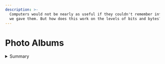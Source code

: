 ```yaml
---
description: >-
  Computers would not be nearly as useful if they couldn't remember information
  we gave them. But how does this work on the levels of bits and bytes?
---
```


# Photo Albums

<details>

<summary>Summary</summary>

In this lesson, you'll learn:

* ...
* ...

This lesson is relevant for [Exercise 7: Pixel By Pixel](https://github.com/winf-hsos/lifi-exercises/raw/main/exercises/07\_exercise\_pixel\_by\_pixel.pdf).

</details>

